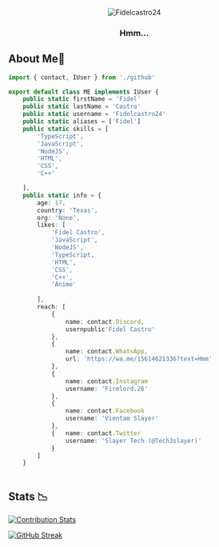 <div align=center>
    
![Fidelcastro24](https://tenor.com/bdIPc.gif)
### Hmm...

</div>

## About Me🚀 

```TypeScript
import { contact, IUser } from './github'

export default class ME implements IUser {
    public static firstName = 'Fidel'
    public static lastName = 'Castro'
    public static username = 'Fidelcastro24'
    public static aliases = ['Fidel']
    public static skills = [
        'TypeScript', 
        'JavaScript', 
        'NodeJS',
        'HTML',
        'CSS',
        'C++'

    ], 
    public static info = {
        age: 17,
        country: 'Texas',
        org: 'None',
        likes: [
            'Fidel Castro',
            'JavaScript',                                    
            'NodeJS',
            'TypeScript,
            'HTML',
            'CSS',
            'C++',
            'Anime'
        
        ],
        reach: [
            {
                name: contact.Discord,
                usernpublic'Fidel Castro'
            },
            {
                name: contact.WhatsApp,
                url: 'https://wa.me/15614621336?text=Hmm'
            },
            {
                name: contact.Instagram
                username: 'Firelord.26'
            },
            {
                name: contact.Facebook
                username: 'Vientam Slayer'
            },
            {   name: contact.Twitter
                username: 'Slayer Tech (@Tech3slayer)'
            }
        ]
    }
    
```

## Stats 📉

[![Contribution Stats](https://next-github-tau.vercel.app/api/card?username=Fidelcastro24)](https://github.com/AlenSaito1/next-github/)

[![GitHub Streak](http://github-readme-streak-stats.herokuapp.com?user=ShinNouzen)](https://git.io/streak-stats)

